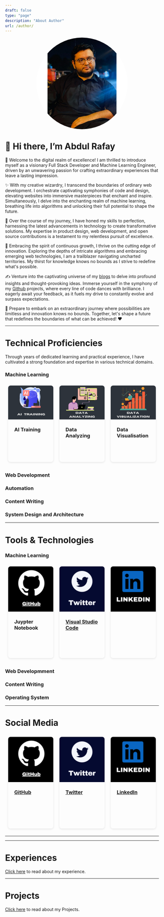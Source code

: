 ```yaml
---
draft: false
type: "page"
description: "About Author"
url: /author/
---
```


<!-- Css for The Circle and into Image -->
<style>
.circle {
  width: 300px;
  height: 300px;
  border-radius: 50%;
  margin: 0 auto;
  position: relative;
  <!-- top: 50%; -->
  transform: translateY(-50%);
  overflow: hidden;
}
.circle img {
  display: block;
  width: 100%;
  height: 100%;
  object-fit: cover;
}

/* Skill bar animation */
    .skill-card {
          margin-bottom: 20px;
        }

    .skill-bar {
      width: 100%;
      height: 20px;
      background-color: #2d333b;
      border-radius: 10px;
      overflow: hidden;
    }

    .skill-progress {
      height: 100%;
      background-color: #4caf50;
      border-radius: 10px;
      width: 0;
      transition: width 1s ease-in-out;
    }

    .card-container {
      display: flex;
      justify-content: center;
    }

    .card {
      width: 300px;
      height: 300px;
      /* background-color: #f5f5f5; */
      border-radius: 8px;
      margin: 10px;
      overflow: hidden;
      box-shadow: 0 2px 6px rgba(0, 0, 0, 0.1);
      transition: transform 0.3s ease-in-out;
      cursor: pointer;
    }

    .card:hover {
      transform: scale(1.05);
    }

    .card-content {
      padding: 20px;
    }

    .card-content h3 {
      margin-top: 0;
    }

    .card-content p {
      margin-bottom: 0;
    }
    .card-text p {
      color: black; /* Adjust the color to your preference */
    }


    /* Css fro skill cards */

        .card-skill {
      width: 200px;
      height: 250px;
      /* background-color: #f5f5f5; */
      border-radius: 8px;
      margin: 10px;
      overflow: hidden;
      box-shadow: 0 2px 6px rgba(0, 0, 0, 0.1);
      transition: transform 0.3s ease-in-out;
      cursor: pointer;
    }

    .card-skill:hover {
      transform: scale(1.05);
    }
</style>

<div class="circle">
  <img src="/images/avatar.jpg" alt="Your Image">
</div>

# 👋 Hi there, I’m Abdul Rafay

🌟 Welcome to the digital realm of excellence! I am thrilled to introduce myself as a visionary Full Stack Developer and Machine Learning Engineer, driven by an unwavering passion for crafting extraordinary experiences that leave a lasting impression.

✨ With my creative wizardry, I transcend the boundaries of ordinary web development. I orchestrate captivating symphonies of code and design, elevating websites into immersive masterpieces that enchant and inspire. Simultaneously, I delve into the enchanting realm of machine learning, breathing life into algorithms and unlocking their full potential to shape the future.

🚀 Over the course of my journey, I have honed my skills to perfection, harnessing the latest advancements in technology to create transformative solutions. My expertise in product design, web development, and open source contributions is a testament to my relentless pursuit of excellence.

🌱 Embracing the spirit of continuous growth, I thrive on the cutting edge of innovation. Exploring the depths of intricate algorithms and embracing emerging web technologies, I am a trailblazer navigating uncharted territories. My thirst for knowledge knows no bounds as I strive to redefine what's possible.

✍️ Venture into the captivating universe of my [blogs](https://future-insight.blog/) to delve into profound insights and thought-provoking ideas. Immerse yourself in the symphony of my [Github](https://github.com/rafay99-epic) projects, where every line of code dances with brilliance. I eagerly await your feedback, as it fuels my drive to constantly evolve and surpass expectations.

🌌 Prepare to embark on an extraordinary journey where possibilities are limitless and innovation knows no bounds. Together, let's shape a future that redefines the boundaries of what can be achieved! ❤️

------

<h1>Technical Proficiencies</h1>
<p>Through years of dedicated learning and practical experience, I have cultivated a strong foundation and expertise in various technical domains.</p>

<h3>Machine Learning</h3>

<div class="card-container">
  <div class="card-skill">
    <a>
      <img src="/images/2023/pages/author-page-images/20945590-PhotoRoom.png-PhotoRoom.png" alt="Traing&Creating-Model">
      <div class="card-content">
        <h3>AI Training</h3>
      </div>
    </a>
  </div>
  <div class="card-skill">
    <a>
      <img src="/images/2023/pages/author-page-images/Data-analyize.png" alt="Data-analze">
      <div class="card-content">
        <h3>Data Analyzing</h3>
      </div>
    </a>
  </div>
  <div class="card-skill">
    <a>
      <img src="/images/2023/pages/author-page-images/dATA visualization.png" alt="data-visulize">
      <div class="card-content">
        <h3>Data Visualisation</h3>
      </div>
    </a>
  </div>
</div>

<h3>Web Development</h3>
<p></p>




<h3>Automation</h3>
<p></p>


<h3>Content Writing</h3>
<p></p>


<h3>System Design and Architecture</h3>
<p></p>

----

<h1>Tools & Technologies</h1>
<h3>Machine Learning</h3>

<div class="card-container">
  <div class="card" onclick="redirectToGitHub()">
    <!-- <a href="https://github.com/rafay99-epic" target="_blank" rel="noopener noreferrer"> -->
      <img src="/images/2023/pages/author-page-images/GitHub.png" alt="GitHub">
      <div class="card-content">
        <h3>Juypter Notebook</h3>
      </div>
    </a>
  </div>
  <div class="card" onclick="redirectToTwitter()">
    <a href="https://twitter.com/abdul_rafay99/" target="_blank" rel="noopener noreferrer">
      <img src="/images/2023/pages/author-page-images/Untitled design.png" alt="Twitter">
      <div class="card-content">
        <h3>Visual Studio Code</h3>
      </div>
    </a>
  </div>
  <div class="card" onclick="redirectToLinkedIn()">
    <a href="https://www.linkedin.com/in/abdul-rafay-0ab626197" target="_blank" rel="noopener noreferrer">
      <img src="/images/2023/pages/author-page-images/Linkedin.png" alt="LinkedIn">
      <div class="card-content">
        <h3></h3>
      </div>
    </a>
  </div>
</div>




<h3>Web Developmment</h3>

<h3>Content Writing</h3>

<h3>Operating System</h3>



----

<h1>Social Media</h1>

<div class="card-container">
  <div class="card" onclick="redirectToGitHub()">
    <a href="https://github.com/rafay99-epic" target="_blank" rel="noopener noreferrer">
      <img src="/images/2023/pages/author-page-images/GitHub.png" alt="GitHub">
      <div class="card-content">
        <h3>GitHub</h3>
      </div>
    </a>
  </div>
  <div class="card" onclick="redirectToTwitter()">
    <a href="https://twitter.com/abdul_rafay99/" target="_blank" rel="noopener noreferrer">
      <img src="/images/2023/pages/author-page-images/Untitled design.png" alt="Twitter">
      <div class="card-content">
        <h3>Twitter</h3>
      </div>
    </a>
  </div>
  <div class="card" onclick="redirectToLinkedIn()">
    <a href="https://www.linkedin.com/in/abdul-rafay-0ab626197" target="_blank" rel="noopener noreferrer">
      <img src="/images/2023/pages/author-page-images/Linkedin.png" alt="LinkedIn">
      <div class="card-content">
        <h3>LinkedIn</h3>
      </div>
    </a>
  </div>
</div>

-----






<!-- <div class="card-container">
  <div class="card">
    <img src="https://cdn.jsdelivr.net/gh/devicons/devicon/icons/vscode/vscode-original.svg" alt="Visual Studio Code">
    <div class="card-content">Visual Studio Code</div>
  </div>
  <div class="card">
    <img src="https://cdn.jsdelivr.net/gh/devicons/devicon/icons/html5/html5-original.svg" alt="HTML5">
    <div class="card-content">HTML5</div>
  </div>
  <div class="card">
    <img src="https://cdn.jsdelivr.net/gh/devicons/devicon/icons/css3/css3-original.svg" alt="CSS3">
    <div class="card-content">CSS3</div>
  </div>
  <div class="card">
    <img src="https://cdn.jsdelivr.net/gh/devicons/devicon/icons/javascript/javascript-original.svg" alt="JavaScript">
    <div class="card-content">JavaScript</div>
  </div>
  <div class="card">
    <img src="https://cdn.jsdelivr.net/gh/devicons/devicon/icons/nodejs/nodejs-original.svg" alt="Node.js">
    <div class="card-content">Node.js</div>
  </div>
  <div class="card">
    <img src="https://cdn.jsdelivr.net/gh/devicons/devicon/icons/mongodb/mongodb-original.svg" alt="MongoDB">
    <div class="card-content">MongoDB</div>
  </div>
  <div class="card">
    <img src="https://cdn.jsdelivr.net/gh/devicons/devicon/icons/mysql/mysql-original.svg" alt="MySQL">
    <div class="card-content">MySQL</div>
  </div>
  <div class="card">
    <img src="https://cdn.jsdelivr.net/gh/devicons/devicon/icons/git/git-original.svg" alt="Git">
    <div class="card-content">Git</div>
  </div>
  <div class="card">
    <img src="https://user-images.githubusercontent.com/3369400/139447912-e0f43f33-6d9f-45f8-be46-2df5bbc91289.png" alt="GitHub">
    <div class="card-content">GitHub</div>
  </div>
  <div class="card">
    <img src="/images/img/terminal-dark.svg" alt="Terminal">
    <div class="card-content">Terminal</div>
  </div>
</div> -->




<!-- # Languages and Tools -->
<!-- <img align="left" alt="Visual Studio Code" width="26px" src="https://cdn.jsdelivr.net/gh/devicons/devicon/icons/vscode/vscode-original.svg" style="padding-right:10px;" />
<img align="left" alt="HTML5" width="26px" src="https://cdn.jsdelivr.net/gh/devicons/devicon/icons/html5/html5-original.svg" style="padding-right:10px;" />
<img align="left" alt="CSS3" width="26px" src="https://cdn.jsdelivr.net/gh/devicons/devicon/icons/css3/css3-original.svg" style="padding-right:10px;" />
<img align="left" alt="JavaScript" width="26px" src="https://cdn.jsdelivr.net/gh/devicons/devicon/icons/javascript/javascript-original.svg" style="padding-right:10px;" />
<img align="left" alt="Node.js" width="26px" src="https://cdn.jsdelivr.net/gh/devicons/devicon/icons/nodejs/nodejs-original.svg" style="padding-right:10px;" />
<img align="left" alt="MongoDB" width="26px" src="https://cdn.jsdelivr.net/gh/devicons/devicon/icons/mongodb/mongodb-original.svg" style="padding-right:10px;" />
<img align="left" alt="MySQL" width="26px" src="https://cdn.jsdelivr.net/gh/devicons/devicon/icons/mysql/mysql-original.svg" style="padding-right:10px;" />
<img align="left" alt="Git" width="26px" src="https://cdn.jsdelivr.net/gh/devicons/devicon/icons/git/git-original.svg" style="padding-right:10px;" />
<img align="left" alt="GitHub" width="26px" src="https://user-images.githubusercontent.com/3369400/139447912-e0f43f33-6d9f-45f8-be46-2df5bbc91289.png" style="padding-right:10px;" />
<img align="left" alt="Terminal" width="26px" src="/images/img/terminal-dark.svg" />
<br> -->

<!-- # Top Projects on GitHub 🧑‍💻
1. [Parking Assistant System](https://github.com/rafay99-epic/Parking-Assistant)
2. [Blog Website](https://github.com/rafay99-epic/Future-Insight)
3. [Personal Portfolio](https://github.com/rafay99-epic/Portfolio-Website)
4. [Gnome-Setup](https://github.com/rafay99-epic/Gnome-setup)
5. [Development Set](https://github.com/1-Power/Development-Setup)
6. [1-Power Website](https://github.com/1-Power/1-Power-website)
7. [Shafiq Law Chamber(SLC) Website](https://github.com/1-Power/SLC) -->

<!-- 
# My GitHub Stats 📈
These are the stats of my GitHub account. I'm a very active user, and I contribute to the open-source community. I'm always learning new things, and I'm always trying to improve my skills. I'm also a very active user on GitHub. I'm always learning new things, and I'm always trying to improve my skills.

## Profile Detail
<div>
    <img  src="http://github-stats-flame-one.vercel.app/api/cards/profile-details?username=rafay99-epic&theme=onedark"  alt="profile-detail"  style="width: auto; height: auto;">
</div>


## Commits and Contributions:
<div>
    <img src="http://github-stats-flame-one.vercel.app/api/cards/stats?username=rafay99-epic&theme=onedark" alt="commit & contribute"  style="width: 500px; height: 300px;">
</div>


## Most Used Languages 📊

<div style="display: flex; justify-content: center;">
  <img src="http://github-stats-flame-one.vercel.app/api/cards/repos-per-language?username=rafay99-epic&theme=onedark" alt="lang commits in repo" style="display: inline-block; width: 50%; height: auto;">
  <img src="http://github-stats-flame-one.vercel.app/api/cards/most-commit-language?username=rafay99-epic&theme=onedark" alt="Top Language by commits" style="display: inline-block; width: 50%; height: auto; margin-left: 20px;">
</div>

## Time Card 🕒
<div> 
    <img src="http://github-stats-flame-one.vercel.app/api/cards/productive-time?username=rafay99-epic&theme=onedark&utcOffset=8" alt="Time Card" style="width: 1500px; height: 300px;">
</div> -->


-----


# Experiences
[Click here](/Author-Experience) to read about my experience.


----

# Projects
[Click here](/Project) to read about my Projects.
